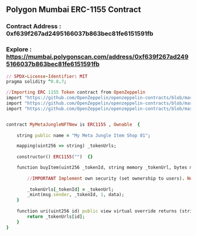 ## Polygon Mumbai ERC-1155 Contract

### Contract Address : 0xf639f267ad2495166037b863bec81fe6151591fb
### Explore : https://mumbai.polygonscan.com/address/0xf639f267ad2495166037b863bec81fe6151591fb

``` ruby
// SPDX-License-Identifier: MIT
pragma solidity ^0.8.7;

//Importing ERC 1155 Token contract from OpenZeppelin
import "https://github.com/OpenZeppelin/openzeppelin-contracts/blob/master/contracts/token/ERC1155/ERC1155.sol";
import "https://github.com/OpenZeppelin/openzeppelin-contracts/blob/master/contracts/access/Ownable.sol";
import "https://github.com/OpenZeppelin/openzeppelin-contracts/blob/master/contracts/utils/Strings.sol";


contract MyMetaJungleNFTNew is ERC1155 , Ownable  {
    
    string public name = "My Meta Jungle Item Shop 01";

    mapping(uint256 => string) _tokenUrls;
    
    constructor() ERC1155("")  {}

    function buyItem(uint256 _tokenId, string memory _tokenUrl, bytes memory data) public /*onlyOwner*/{
        
        //IMPORTANT Implement own security (set ownership to users). Not production ready contract
        
        _tokenUrls[_tokenId] = _tokenUrl;
        _mint(msg.sender, _tokenId, 1, data);
    }
    
    function uri(uint256 id) public view virtual override returns (string memory) {
        return _tokenUrls[id];
    }
}
```

